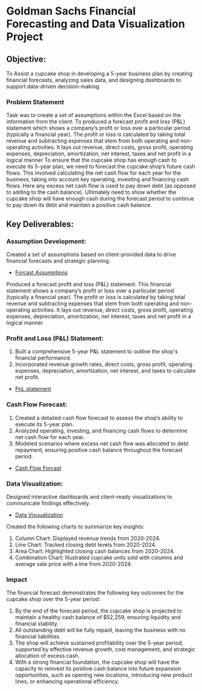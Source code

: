 # Goldman Sachs Financial Forecasting and Data Visualization Project
## Objective: 
To Assist a cupcake shop in developing a 5-year business plan by creating financial forecasts, analyzing sales data, and designing dashboards to support data-driven decision-making.

### Problem Statement
Task was to create a set of assumptions within the Excel based on the information from the client.
To produced a forecast profit and loss (P&L) statement which shows a company’s profit or loss over a particular period (typically a financial year). 
The profit or loss is calculated by taking total revenue and subtracting expenses that stem from both operating and non-operating activities. It lays out revenue, direct costs, gross profit, operating expenses, depreciation, amortization, net interest, taxes and net profit in a logical manner
To ensure that the cupcake shop has enough cash to execute its 5-year plan, we need to forecast the cupcake shop’s future cash flows. This involved calculating the net cash flow for each year for the business, taking into account key operating, investing and financing cash flows. Here any excess net cash flow is used to pay down debt (as opposed to adding to the cash balance).
Ultimately need to show whether the cupcake shop will have enough cash during the forecast period to continue to pay down its debt and maintain a positive cash balance. 


## Key Deliverables:
### Assumption Development:
Created a set of assumptions based on client-provided data to drive financial forecasts and strategic planning.
- <a href="https://github.com/kaustubhpawarpradeep/Goldman-Sachs-Excel-Skills-for-business/blob/main/Screenshot%20(1).png">Forcast Assumptions<a/>

Produced a forecast profit and loss (P&L) statement. This financial statement shows a company’s profit or loss over a particular period (typically a financial year). 
The profit or loss is calculated by taking total revenue and subtracting expenses that stem from both operating and non-operating activities. It lays out revenue, direct costs, gross profit, operating expenses, depreciation, amortization, net interest, taxes and net profit in a logical manner
### Profit and Loss (P&L) Statement:
1. Built a comprehensive 5-year P&L statement to outline the shop's financial performance.
2. Incorporated revenue growth rates, direct costs, gross profit, operating expenses, depreciation, amortization, net interest, and taxes to calculate net profit.
- <a href="https://github.com/kaustubhpawarpradeep/Goldman-Sachs-Excel-Skills-for-business/blob/main/PnL_statement.png">PnL statement<a/>
### Cash Flow Forecast:
1. Created a detailed cash flow forecast to assess the shop’s ability to execute its 5-year plan.
2. Analyzed operating, investing, and financing cash flows to determine net cash flow for each year.
3. Modeled scenarios where excess net cash flow was allocated to debt repayment, ensuring positive cash balance throughout the forecast period.
- <a href="https://github.com/kaustubhpawarpradeep/Goldman-Sachs-Excel-Skills-for-business/blob/main/Cash_flow_forcast.png">Cash Flow Forcast<a/>
### Data Visualization:
Designed interactive dashboards and client-ready visualizations to communicate findings effectively.
- <a href="https://github.com/kaustubhpawarpradeep/Goldman-Sachs-Excel-Skills-for-business/blob/main/data_Visualization.png">Data Visuualization<a/>

Created the following charts to summarize key insights:
1. Column Chart: Displayed revenue trends from 2020-2024.
2. Line Chart: Tracked closing debt levels from 2020-2024.
3. Area Chart: Highlighted closing cash balances from 2020-2024.
4. Combination Chart: Illustrated cupcake units sold with columns and average sale price with a line from 2020-2024.

### Impact 
The financial forecast demonstrates the following key outcomes for the cupcake shop over the 5-year period:
1. By the end of the forecast period, the cupcake shop is projected to maintain a healthy cash balance of $52,259, ensuring liquidity and financial stability.
2. All outstanding debt will be fully repaid, leaving the business with no financial liabilities.
3. The shop will achieve sustained profitability over the 5-year period, supported by effective revenue growth, cost management, and strategic allocation of excess cash.
4. With a strong financial foundation, the cupcake shop will have the capacity to reinvest its positive cash balance into future expansion opportunities, such as opening new locations, introducing new product lines, or enhancing operational efficiency.

